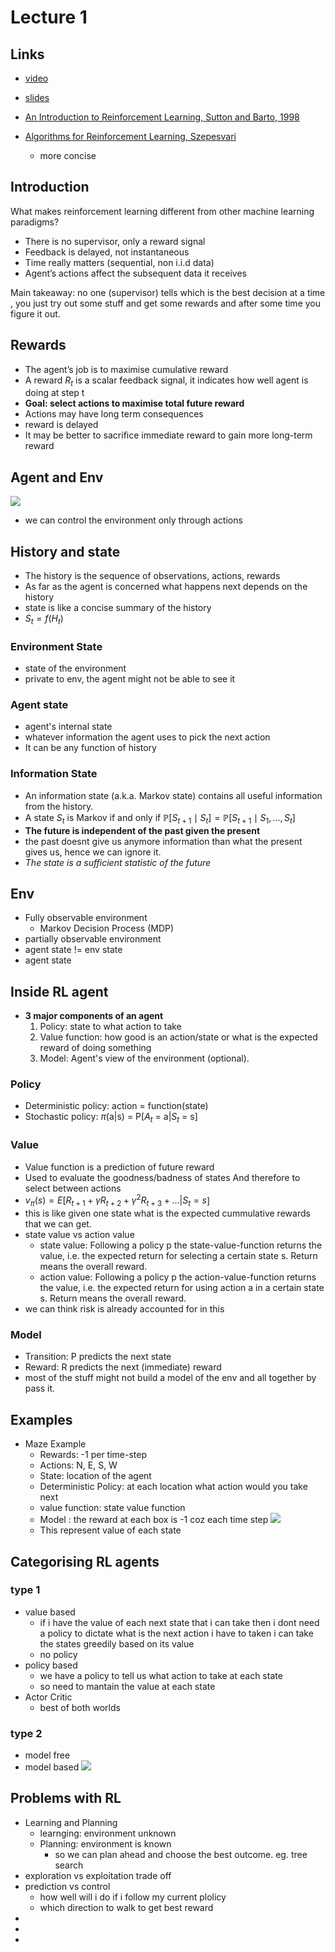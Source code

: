 # Lecture 1

## Links
* [video](https://www.davidsilver.uk/wp-content/uploads/2020/03/intro_RL.pdf)
* [slides](https://www.davidsilver.uk/wp-content/uploads/2020/03/intro_RL.pdf)

* [An Introduction to Reinforcement Learning, Sutton and Barto, 1998](https://web.stanford.edu/class/psych209/Readings/SuttonBartoIPRLBook2ndEd.pdf)

* [Algorithms for Reinforcement Learning, Szepesvari](http://www.ualberta.ca/∼szepesva/papers/RLAlgsInMDPs.pdf)
    * more concise

## Introduction

What makes reinforcement learning different from other machine
learning paradigms?
* There is no supervisor, only a reward signal
* Feedback is delayed, not instantaneous
* Time really matters (sequential, non i.i.d data)
* Agent’s actions affect the subsequent data it receives


Main takeaway: no one (supervisor) tells which is the best decision at a time , you just try out some stuff and get some rewards and after some time you figure it out.


## Rewards
* The agent’s job is to maximise cumulative reward
* A reward $R_t$ is a scalar feedback signal, it indicates how well agent is doing at step t
* **Goal: select actions to maximise total future reward**
* Actions may have long term consequences
* reward is delayed
* It may be better to sacrifice immediate reward to gain more
long-term reward

## Agent and Env
![](./assets/l1_p1.png)
* we can control the environment only through actions

## History and state
* The history is the sequence of observations, actions, rewards
* As far as the agent is concerned what happens next depends on the history
* state is like a concise summary of the history
* $S_t = f(H_t)$

### Environment State 
* state of the environment
* private to env, the agent might not be able to see it

### Agent state
* agent's internal state
* whatever information the agent uses to pick the next action
* It can be any function of history

### Information State
* An information state (a.k.a. Markov state) contains all useful information from the history.
* A state $S_t$ is Markov if and only if 
$\mathbb{P}\left[S_{t+1} \mid S_t\right]=\mathbb{P}\left[S_{t+1} \mid S_1, \ldots, S_t\right]$
* **The future is independent of the past given the present**
* the past doesnt give us anymore information than what the present gives us, hence we can ignore it.
* *The state is a sufficient statistic of the future*

## Env
* Fully observable environment
    * Markov Decision Process (MDP)    
* partially observable environment
* agent state != env state
* agent state

## Inside RL agent

* **3 major components of an agent**
    1. Policy: state to what action to take 
    1. Value function: how good is an action/state or what is the expected reward of doing something 
    1. Model: Agent's view of the environment (optional).

### Policy
* Deterministic policy: action = function(state)
* Stochastic policy: $\pi$(a|s) = P[$A_t$ = a|$S_t$ = s]

### Value
* Value function is a prediction of future reward
* Used to evaluate the goodness/badness of states And therefore to select between actions
* $v_π(s) = E [R_{t+1} + γR_{t+2} + γ^2 R_{t+3} + ... |  S_t = s$]
* this is like given one state what is the expected cummulative rewards that we can get.
* state value vs action value
    * state value: Following a policy p the state-value-function returns the value, i.e. the expected return for selecting a certain state s. Return means the overall reward.
    * action value: Following a policy p the action-value-function returns the value, i.e. the expected return for using action a in a certain state s. Return means the overall reward. 
* we can think risk is already accounted for in this

### Model
* Transition: P predicts the next state
* Reward: R predicts the next (immediate) reward
* most of the stuff might not build a model of the env and all together by pass it.

## Examples
* Maze Example
    * Rewards: -1 per time-step
    * Actions: N, E, S, W
    * State: location of the agent
    * Deterministic Policy: at each location what action would you take next
    * value function: state value function 
    * Model :  the reward at each box is -1 coz each time step
![](./assets/l1_p2.png)
    * This represent value of each state

## Categorising RL agents
### type 1
* value based 
    * if i have the value of each next state that i can take then i dont need a policy to dictate what is the next action i have to taken i can take the states greedily based on its value
    * no policy 
* policy based
    * we have a policy to tell us what action to take at each state
    * so need to mantain the value at each state
* Actor Critic
    * best of both worlds
### type 2
* model free
* model based
![](./assets/l1_p3.png)

## Problems with RL
* Learning and Planning
    * learnging: environment unknown 
    * Planning: environment is known
        * so we can plan ahead and choose the best outcome. eg. tree search
* exploration vs exploitation trade off 
* prediction vs control
    * how well will i do if i follow my current plolicy
    * which direction to walk to get best reward
* 
* 
* 










